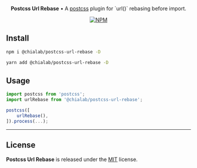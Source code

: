 <p align="center">
    <strong>Postcss Url Rebase</strong> • A <a href="https://postcss.org/">postcss</a> plugin for `url()` rebasing before import.
</p>

<p align="center">
    <a href="https://www.npmjs.com/package/@chialab/postcss-url-rebase"><img alt="NPM" src="https://img.shields.io/npm/v/@chialab/postcss-url-rebase.svg?style=flat-square"></a>
</p>

## Install

```sh
npm i @chialab/postcss-url-rebase -D
```

```sh
yarn add @chialab/postcss-url-rebase -D
```

## Usage

```js
import postcss from 'postcss';
import urlRebase from '@chialab/postcss-url-rebase';

postcss([
    urlRebase(),
]).process(...);
```

---

## License

**Postcss Url Rebase** is released under the [MIT](https://github.com/chialab/rna/blob/main/packages/postcss-url-rebase/LICENSE) license.
